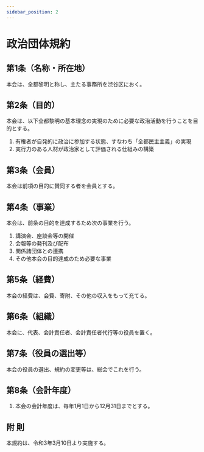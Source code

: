 ```yaml
---
sidebar_position: 2
---
```


# 政治団体規約

## 第1条（名称・所在地）
本会は、全都黎明と称し、主たる事務所を渋谷区におく。

## 第2条（目的）
本会は、以下全都黎明の基本理念の実現のために必要な政治活動を行うことを目的とする。

1. 有権者が自発的に政治に参加する状態、すなわち「全都民主主義」の実現
2. 実行力のある人材が政治家として評価される仕組みの構築

## 第3条（会員）
本会は前項の目的に賛同する者を会員とする。

## 第4条（事業）
本会は、前条の目的を達成するため次の事業を行う。
1. 講演会、座談会等の開催
2. 会報等の発刊及び配布
3. 関係諸団体との連携
4. その他本会の目的達成のため必要な事業

## 第5条（経費）
本会の経費は、会費、寄附、その他の収入をもって充てる。

## 第6条（組織）
本会に、代表、会計責任者、会計責任者代行等の役員を置く。

## 第7条（役員の選出等）
本会の役員の選出、規約の変更等は、総会でこれを行う。

## 第8条（会計年度）
1. 本会の会計年度は、毎年1月1日から12月31日までとする。

## 附 則
本規約は、令和3年3月10日より実施する。
